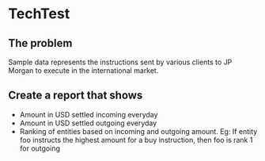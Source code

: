 # TechTest
## The problem 

Sample data represents the instructions sent by various clients to JP Morgan to execute in the international
market.




## Create a report that shows
* Amount in USD settled incoming everyday
* Amount in USD settled outgoing everyday
* Ranking of entities based on incoming and outgoing amount. Eg: If entity foo instructs the highest
amount for a buy instruction, then foo is rank 1 for outgoing
